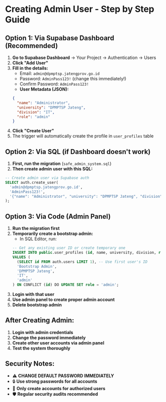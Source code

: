 # Creating Admin User - Step by Step Guide

## Option 1: Via Supabase Dashboard (Recommended)

1. **Go to Supabase Dashboard** → Your Project → Authentication → Users
2. **Click "Add User"**
3. **Fill in the details:**
   - Email: `admin@dpmptsp.jatengprov.go.id`
   - Password: `AdminPass123!` (change this immediately!)
   - Confirm Password: `AdminPass123!`
   - **User Metadata (JSON):**
   ```json
   {
     "name": "Administrator",
     "university": "DPMPTSP Jateng", 
     "division": "IT",
     "role": "admin"
   }
   ```
4. **Click "Create User"**
5. The trigger will automatically create the profile in `user_profiles` table

## Option 2: Via SQL (if Dashboard doesn't work)

1. **First, run the migration** (`safe_admin_system.sql`)
2. **Then create admin user with this SQL:**

```sql
-- Create admin user via Supabase auth
SELECT auth.create_user(
  'admin@dpmptsp.jatengprov.go.id',
  'AdminPass123!',
  '{"name": "Administrator", "university": "DPMPTSP Jateng", "division": "IT", "role": "admin"}'::jsonb
);
```

## Option 3: Via Code (Admin Panel)

1. **Run the migration first**
2. **Temporarily create a bootstrap admin:**
   - In SQL Editor, run:
   ```sql
   -- Get any existing user ID or create temporary one
   INSERT INTO public.user_profiles (id, name, university, division, role)
   VALUES (
     (SELECT id FROM auth.users LIMIT 1), -- Use first user's ID
     'Bootstrap Admin',
     'DPMPTSP Jateng',
     'IT', 
     'admin'
   ) ON CONFLICT (id) DO UPDATE SET role = 'admin';
   ```
3. **Login with that user**
4. **Use admin panel to create proper admin account**
5. **Delete bootstrap admin**

## After Creating Admin:

1. **Login with admin credentials**
2. **Change the password immediately**
3. **Create other user accounts via admin panel**
4. **Test the system thoroughly**

## Security Notes:

- ⚠️ **CHANGE DEFAULT PASSWORD IMMEDIATELY**
- 🔒 **Use strong passwords for all accounts**
- 👥 **Only create accounts for authorized users**
- 🛡️ **Regular security audits recommended**